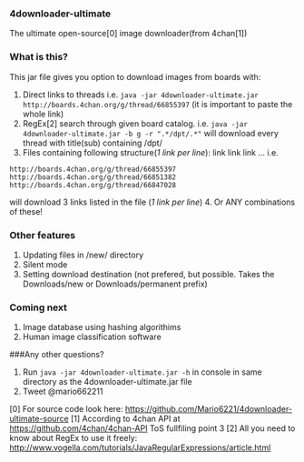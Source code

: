 ### 4downloader-ultimate
The ultimate open-source[0] image downloader(from 4chan[1]) 

### What is this?
This jar file gives you option to download images from boards with:
1. Direct links to threads i.e. `java -jar 4downloader-ultimate.jar http://boards.4chan.org/g/thread/66855397` (it is important to paste the whole link)
2. RegEx[2] search through given board catalog. i.e. `java -jar 4downloader-ultimate.jar -b g -r ".*/dpt/.*"` will download every thread with title(sub) containing /dpt/ 
3. Files containing following structure(*1 link per line*):
link
link
link
...
i.e.
```
http://boards.4chan.org/g/thread/66855397
http://boards.4chan.org/g/thread/66851382
http://boards.4chan.org/g/thread/66847028
```
will download 3 links listed in the file (*1 link per line*)
4. Or ANY combinations of these!

### Other features
1. Updating files in /new/ directory
2. Silent mode
3. Setting download destination (not prefered, but possible. Takes the Downloads/new or Downloads/permanent prefix)

### Coming next
1. Image database using hashing algorithims
2. Human image classification software

###Any other questions?
1. Run `java -jar 4downloader-ultimate.jar -h` in console in same directory as the 4downloader-ultimate.jar file
2. Tweet @mario662211

[0] For source code look here: https://github.com/Mario6221/4downloader-ultimate-source
[1] According to 4chan API at https://github.com/4chan/4chan-API ToS fullfiling point 3
[2] All you need to know about RegEx to use it freely: http://www.vogella.com/tutorials/JavaRegularExpressions/article.html
